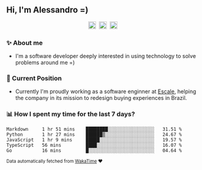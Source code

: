 ## Hi, I'm Alessandro =)

<p align="center">
  <a href="https://www.linkedin.com/in/alessandro-costa-dev/"><img src="https://img.shields.io/badge/-alessandro--costa--dev-%233f7ec6?style=flat-square&logo=Linkedin&logoColor=white" height="20"/></a>&nbsp;&nbsp;<a href="https://medium.com/@alessandro_costa"><img src="https://img.shields.io/badge/-%40alessandro__costa-%20black?style=flat-square&logo=Medium" height="20"/></a>&nbsp;&nbsp;<a href="mailto:alessandro96fc@gmail.com"><img src="https://img.shields.io/badge/-alessandro96fc%40gmail.com-%23c14438?style=flat-square&logo=Gmail&logoColor=white" height="20"/></a>
</p>

### :sparkles: About me

- I'm a software developer deeply interested in using technology to solve problems around me =)

### :office: Current Position 

-  Currently I'm proudly working as a software enginner at [Escale](https://github.com/escaletech), helping the company in its mission to redesign buying experiences in Brazil.

### :bar_chart: How I spent my time for the last 7 days?

<!--START_SECTION:waka-->
```text
Markdown     1 hr 51 mins    ████████░░░░░░░░░░░░░░░░░   31.51 % 
Python       1 hr 27 mins    ██████▒░░░░░░░░░░░░░░░░░░   24.67 % 
JavaScript   1 hr 9 mins     █████░░░░░░░░░░░░░░░░░░░░   19.57 % 
TypeScript   56 mins         ████░░░░░░░░░░░░░░░░░░░░░   16.07 % 
Go           16 mins         █░░░░░░░░░░░░░░░░░░░░░░░░   04.64 % 
```
<!--END_SECTION:waka-->

<sub>Data automatically fetched from [WakaTime](https://wakatime.com/) :heart:</sub>
